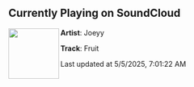 ## Currently Playing on SoundCloud

[<img align="left" width="100" src="https://i1.sndcdn.com/artworks-2fSVCV4svdb9-0-t500x500.jpg">](https://soundcloud.com/jxxyy/fruit?in=saxurn/sets/wandering)

**Artist**: Joeyy 

**Track**: Fruit

Last updated at 5/5/2025, 7:01:22 AM
